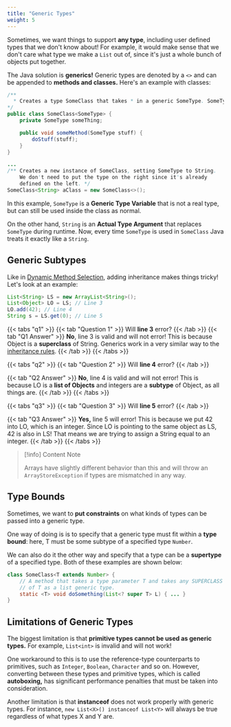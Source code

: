 ```yaml
---
title: "Generic Types"
weight: 5
---
```


Sometimes, we want things to support **any type**, including user defined types that we don't know about! For example, it would make sense that we don't care what type we make a `List` out of, since it's just a whole bunch of objects put together.

The Java solution is **generics!** Generic types are denoted by a `<>` and can be appended to **methods and classes.** Here's an example with classes:

```java
/**
  * Creates a type SomeClass that takes * in a generic SomeType. SomeType can * be named anything.
*/
public class SomeClass<SomeType> {
    private SomeType someThing;

    public void someMethod(SomeType stuff) {
        doStuff(stuff);
    }
}

...
/** Creates a new instance of SomeClass, setting SomeType to String.
    We don't need to put the type on the right since it's already
    defined on the left. */
SomeClass<String> aClass = new SomeClass<>();
```

In this example, `SomeType` is a **Generic Type Variable** that is not a real type, but can still be used inside the class as normal.

On the other hand, `String` is an **Actual Type Argument** that replaces `SomeType` during runtime. Now, every time `SomeType` is used in `SomeClass` Java treats it exactly like a `String`.

## Generic Subtypes

Like in [Dynamic Method Selection](dynamic-method-selection.md), adding inheritance makes things tricky! Let's look at an example:

```java
List<String> LS = new ArrayList<String>();
List<Object> LO = LS; // Line 3
LO.add(42); // Line 4
String s = LS.get(0); // Line 5
```
{{< tabs "q1" >}}
{{< tab "Question 1" >}}
Will **line 3** error?
{{< /tab >}}
{{< tab "Q1 Answer" >}}
**No**, line 3 is valid and will not error! This is because Object is a **superclass** of String. Generics work in a very similar way to the [inheritance rules](inheritance.md).
{{< /tab >}}
{{< /tabs >}}

{{< tabs "q2" >}}
{{< tab "Question 2" >}}
Will **line 4** error?
{{< /tab >}}

{{< tab "Q2 Answer" >}}
**No**, line 4 is valid and will not error! This is because LO is a **list of Objects** and integers are a **subtype** of Object, as all things are.
{{< /tab >}}
{{< /tabs >}}

{{< tabs "q3" >}}
{{< tab "Question 3" >}}
Will **line 5** error?
{{< /tab >}}

{{< tab "Q3 Answer" >}}
**Yes,** line 5 will error! This is because we put 42 into LO, which is an integer. Since LO is pointing to the same object as LS, 42 is also in LS! That means we are trying to assign a String equal to an integer.
{{< /tab >}}
{{< /tabs >}}

> [!info] Content Note
>
> Arrays have slightly different behavior than this and will throw an `ArrayStoreException` if types are mismatched in any way.

## Type Bounds

Sometimes, we want to **put constraints** on what kinds of types can be passed into a generic type.

One way of doing is is to specify that a generic type must fit within a **type bound**: here, T must be some subtype of a specified type `Number`.

We can also do it the other way and specify that a type can be a **supertype** of a specified type. Both of these examples are shown below:

```java
class SomeClass<T extends Number> {
    // A method that takes a type parameter T and takes any SUPERCLASS
    // of T as a list generic type.
    static <T> void doSomething(List<? super T> L) { ... }
}
```

## Limitations of Generic Types

The biggest limitation is that **primitive types cannot be used as generic types.** For example, `List<int>` is invalid and will not work!

One workaround to this is to use the reference-type counterparts to primitives, such as `Integer`, `Boolean`, `Character` and so on. However, converting between these types and primitive types, which is called **autoboxing,** has significant performance penalties that must be taken into consideration.

Another limitation is that **instanceof** does not work properly with generic types. For instance, `new List<X>() instanceof List<Y>` will always be true regardless of what types X and Y are.
